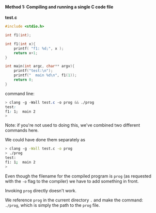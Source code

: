 #### Method 1:  Compiling and running a single C code file

**test.c**

```c
#include <stdio.h>

int f1(int);

int f1(int x){
    printf( "f1: %d;", x );
    return x+1;
}

int main(int argc, char** argv){
    printf("test:\n");
    printf("  main %d\n", f1(1));
    return 0;
}

```
command line:

```css
> clang -g -Wall test.c -o prog && ./prog
test:
f1: 1;  main 2
>
```

Note:  if you're not used to doing this, we've combined two different commands here.  

We could have done them separately as

```bash
> clang -g -Wall test.c -o prog
> ./prog
test:
f1: 1;  main 2
>
```

Even though the filename for the compiled program is ``prog`` (as requested with the ``-o`` flag to the compiler) we have to add something in front.

Invoking ``prog`` directly doesn't work.  

We reference ``prog`` in the current directory ``.`` and make the command:  ``./prog``, which is simply the path to the ``prog`` file.

